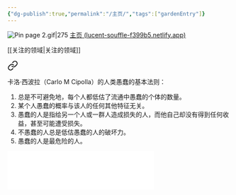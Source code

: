 ```yaml
---
{"dg-publish":true,"permalink":"/主页/","tags":["gardenEntry"]}
---
```


![Pin page 2.gif|275](/img/user/%E9%99%84%E4%BB%B6/Pin%20page%202.gif)
[主页 (lucent-souffle-f399b5.netlify.app)](https://lucent-souffle-f399b5.netlify.app/)

[[关注的领域\|关注的领域]]


<div class="transclusion internal-embed is-loaded"><a class="markdown-embed-link" href="///" aria-label="Open link"><svg xmlns="http://www.w3.org/2000/svg" width="24" height="24" viewBox="0 0 24 24" fill="none" stroke="currentColor" stroke-width="2" stroke-linecap="round" stroke-linejoin="round" class="svg-icon lucide-link"><path d="M10 13a5 5 0 0 0 7.54.54l3-3a5 5 0 0 0-7.07-7.07l-1.72 1.71"></path><path d="M14 11a5 5 0 0 0-7.54-.54l-3 3a5 5 0 0 0 7.07 7.07l1.71-1.71"></path></svg></a><div class="markdown-embed">




卡洛·西波拉（Carlo M Cipolla）的人类愚蠢的基本法则：

1. 总是不可避免地，每个人都低估了流通中愚蠢的个体的数量。
2. 某个人愚蠢的概率与该人的任何其他特征无关。
3. 愚蠢的人是指给另一个人或一群人造成损失的人，而他自己却没有得到任何收益，甚至可能遭受损失。
4. 不愚蠢的人总是低估愚蠢的人的破坏力。
5. 愚蠢的人是最危险的人。

</div></div>



<iframe frameborder="no" border="0" marginwidth="0" marginheight="0" width=330 height=86 src="//music.163.com/outchain/player?type=2&id=2622667253&auto=1&height=66"></iframe>